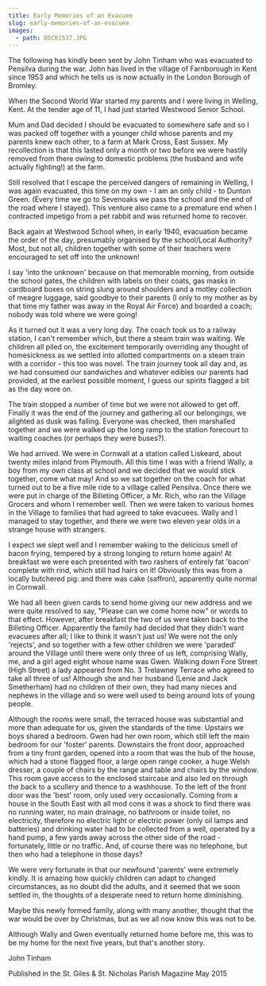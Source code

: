 ```yaml
---
title: Early Memories of an Evacuee
slug: early-memories-of-an-evacuee
images:
  - path: DSC01537.JPG
---
```


The following has kindly been sent by John Tinham who was evacuated to Pensilva during the war. John has lived in the village of Farnborough in Kent since 1953 and which he tells us is now actually in the London Borough of Bromley.

When the Second World War started my parents and I were living in Welling, Kent. At the tender age of 11, I had just started Westwood Senior School.

Mum and Dad decided I should be evacuated to somewhere safe and so I was packed off together with a younger child whose parents and my parents knew each other, to a farm at Mark Cross, East Sussex. My recollection is that this lasted only a month or two before we were hastily removed from there owing to domestic problems (the husband and wife actually fighting!) at the farm.

Still resolved that I escape the perceived dangers of remaining in Welling, I was again evacuated, this time on my own - I am an only child - to Dunton Green. (Every time we go to Sevenoaks we pass the school and the end of the road where I stayed). This venture also came to a premature end when I contracted impetigo from a pet rabbit and was returned home to recover.

Back again at Westwood School when, in early 1940, evacuation became the order of the day, presumably organised by the school/Local Authority? Most, but not all, children together with some of their teachers were encouraged to set off into the unknown!

I say 'into the unknown' because on that memorable morning, from outside the school gates, the children with labels on their coats, gas masks in cardboard boxes on string slung around shoulders and a motley collection of meagre luggage, said goodbye to their parents (I only to my mother as by that time my father was away in the Royal Air Force) and boarded a coach; nobody was told where we were going!

As it turned out it was a very long day. The coach took us to a railway station, I can't remember which, but there a steam train was waiting. We children all piled on, the excitement temporarily overriding any thought of homesickness as we settled into allotted compartments on a steam train with a corridor - this too was novel. The train journey took all day and, as we had consumed our sandwiches and whatever edibles our parents had provided, at the earliest possible moment, I guess our spirits flagged a bit as the day wore on.

The train stopped a number of time but we were not allowed to get off. Finally it was the end of the journey and gathering all our belongings, we alighted as dusk was falling. Everyone was checked, then marshalled together and we were walked up the long ramp to the station forecourt to waiting coaches (or perhaps they were buses?).

We had arrived. We were in Cornwall at a station called Liskeard, about twenty miles inland from Plymouth. All this time I was with a friend Wally, a boy from my own class at school and we decided that we would stick together, come what may! And so we sat together on the coach for what turned out to be a five mile ride to a village called Pensilva. Once there we were put in charge of the Billeting Officer, a Mr. Rich, who ran the Village Grocers and whom I remember well. Then we were taken to various homes in the Village to families that had agreed to take evacuees. Wally and I managed to stay together, and there we were two eleven year olds in a strange house with strangers.

I expect we slept well and I remember waking to the delicious smell of bacon frying, tempered by a strong longing to return home again! At breakfast we were each presented with two rashers of entirely fat 'bacon' complete with rind, which still had hairs on it! Obviously this was from a locally butchered pig: and there was cake (saffron), apparently quite normal in Cornwall.

We had all been given cards to send home giving our new address and we were quite resolved to say, "Please can we come home now" or words to that effect. However, after breakfast the two of us were taken back to the Billeting Officer. Apparently the family had decided that they didn't want evacuees after all; I like to think it wasn't just us! We were not the only 'rejects', and so together with a few other children we were 'paraded' around the Village until there were only three of us left, comprising Wally, me, and a girl aged eight whose name was Gwen. Walking down Fore Street (High Street) a lady appeared from No. 3 Trelawney Terrace who agreed to take all three of us! Although she and her husband (Lenie and Jack Smetherham) had no children of their own, they had many nieces and nephews in the village and so were well used to being around lots of young people.

Although the rooms were small, the terraced house was substantial and more than adequate for us, given the standards of the time. Upstairs we boys shared a bedroom. Gwen had her own room, which still left the main bedroom for our 'foster' parents. Downstairs the front door, approached from a tiny front garden, opened into a room that was the hub of the house, which had a stone flagged floor, a large open range cooker, a huge Welsh dresser, a couple of chairs by the range and table and chairs by the window. This room gave access to the enclosed staircase and also led on through the back to a scullery and thence to a washhouse. To the left of the front door was the 'best' room, only used very occasionally. Coming from a house in the South East with all mod cons it was a shock to find there was no running water, no main drainage, no bathroom or inside toilet, no electricity, therefore no electric light or electric power (only oil lamps and batteries) and drinking water had to be collected from a well, operated by a hand pump, a few yards away across the other side of the road - fortunately, little or no traffic. And, of course there was no telephone, but then who had a telephone in those days?

We were very fortunate in that our newfound 'parents' were extremely kindly. It is amazing how quickly children can adapt to changed circumstances, as no doubt did the adults, and it seemed that we soon settled in, the thoughts of a desperate need to return home diminishing.

Maybe this newly formed family, along with many another, thought that the war would be over by Christmas, but as we all now know this was not to be.

Although Wally and Gwen eventually returned home before me, this was to be my home for the next five years, but that's another story.

John Tinham

Published in the St. Giles & St. Nicholas Parish Magazine May 2015
